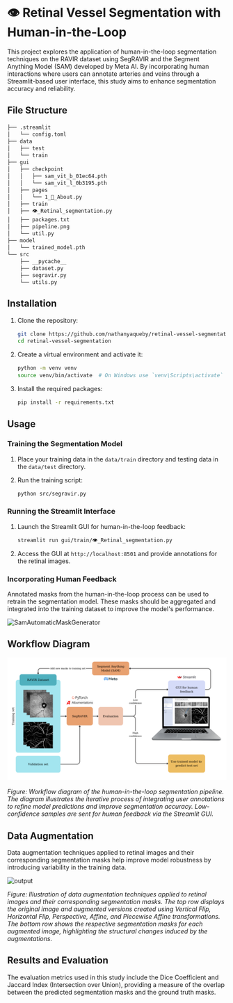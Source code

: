 # 👁️ Retinal Vessel Segmentation with Human-in-the-Loop

This project explores the application of human-in-the-loop segmentation techniques on the RAVIR dataset using SegRAVIR and the Segment Anything Model (SAM) developed by Meta AI. By incorporating human interactions where users can annotate arteries and veins through a Streamlit-based user interface, this study aims to enhance segmentation accuracy and reliability.

## File Structure

```
├── .streamlit
│   └── config.toml
├── data
│   ├── test
│   └── train
├── gui
│   ├── checkpoint
│   │   ├── sam_vit_b_01ec64.pth
│   │   └── sam_vit_l_0b3195.pth
│   ├── pages
│   │   └── 1_📄_About.py
│   ├── train
│   ├── 👁️_Retinal_segmentation.py
│   ├── packages.txt
│   ├── pipeline.png
│   └── util.py
├── model
│   └── trained_model.pth
└── src
    ├── __pycache__
    ├── dataset.py
    ├── segravir.py
    └── utils.py
```

## Installation

1. Clone the repository:
    ```bash
    git clone https://github.com/nathanyaqueby/retinal-vessel-segmentation.git
    cd retinal-vessel-segmentation
    ```

2. Create a virtual environment and activate it:
    ```bash
    python -m venv venv
    source venv/bin/activate  # On Windows use `venv\Scripts\activate`
    ```

3. Install the required packages:
    ```bash
    pip install -r requirements.txt
    ```

## Usage

### Training the Segmentation Model

1. Place your training data in the `data/train` directory and testing data in the `data/test` directory.

2. Run the training script:
    ```bash
    python src/segravir.py
    ```

### Running the Streamlit Interface

1. Launch the Streamlit GUI for human-in-the-loop feedback:
    ```bash
    streamlit run gui/train/👁️_Retinal_segmentation.py
    ```

2. Access the GUI at `http://localhost:8501` and provide annotations for the retinal images.

### Incorporating Human Feedback

Annotated masks from the human-in-the-loop process can be used to retrain the segmentation model. These masks should be aggregated and integrated into the training dataset to improve the model's performance.

![SamAutomaticMaskGenerator](https://github.com/nathanyaqueby/retinal_vessel_segmentation/assets/73829218/5ee3d6a2-f6fd-4e01-a19a-88ec2733a217)

## Workflow Diagram

![Workflow Diagram](gui/pipeline.png)

*Figure: Workflow diagram of the human-in-the-loop segmentation pipeline. The diagram illustrates the iterative process of integrating user annotations to refine model predictions and improve segmentation accuracy. Low-confidence samples are sent for human feedback via the Streamlit GUI.*

## Data Augmentation

Data augmentation techniques applied to retinal images and their corresponding segmentation masks help improve model robustness by introducing variability in the training data.

![output](https://github.com/nathanyaqueby/retinal_vessel_segmentation/assets/73829218/c2671dc9-f8df-4d33-bf64-d0563c442601)

*Figure: Illustration of data augmentation techniques applied to retinal images and their corresponding segmentation masks. The top row displays the original image and augmented versions created using Vertical Flip, Horizontal Flip, Perspective, Affine, and Piecewise Affine transformations. The bottom row shows the respective segmentation masks for each augmented image, highlighting the structural changes induced by the augmentations.*

## Results and Evaluation

The evaluation metrics used in this study include the Dice Coefficient and Jaccard Index (Intersection over Union), providing a measure of the overlap between the predicted segmentation masks and the ground truth masks.
